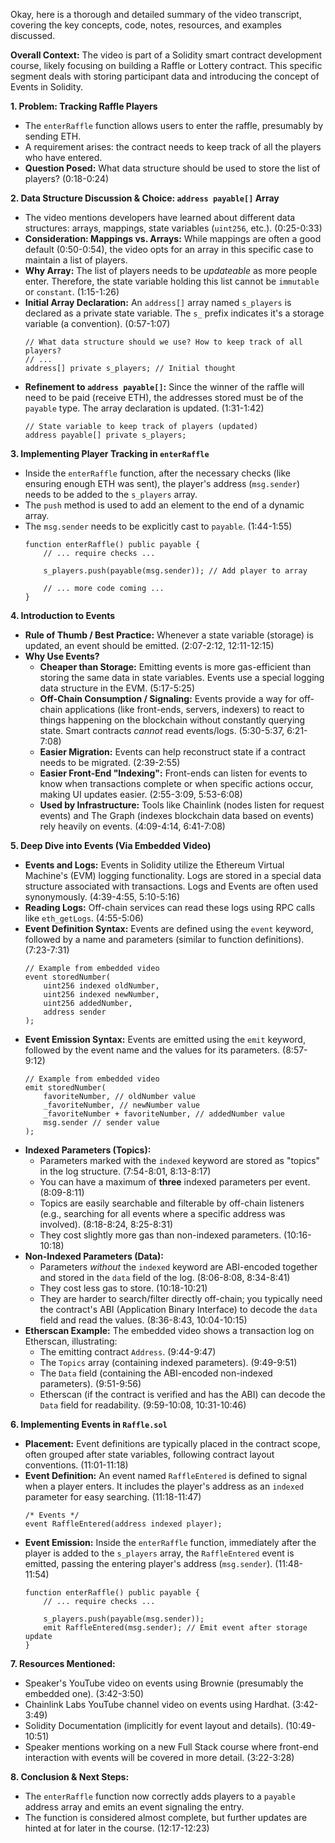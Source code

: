 Okay, here is a thorough and detailed summary of the video transcript, covering the key concepts, code, notes, resources, and examples discussed.

**Overall Context:**
The video is part of a Solidity smart contract development course, likely focusing on building a Raffle or Lottery contract. This specific segment deals with storing participant data and introducing the concept of Events in Solidity.

**1. Problem: Tracking Raffle Players**
*   The `enterRaffle` function allows users to enter the raffle, presumably by sending ETH.
*   A requirement arises: the contract needs to keep track of all the players who have entered.
*   **Question Posed:** What data structure should be used to store the list of players? (0:18-0:24)

**2. Data Structure Discussion & Choice: `address payable[]` Array**
*   The video mentions developers have learned about different data structures: arrays, mappings, state variables (`uint256`, etc.). (0:25-0:33)
*   **Consideration: Mappings vs. Arrays:** While mappings are often a good default (0:50-0:54), the video opts for an array in this specific case to maintain a list of players.
*   **Why Array:** The list of players needs to be *updateable* as more people enter. Therefore, the state variable holding this list cannot be `immutable` or `constant`. (1:15-1:26)
*   **Initial Array Declaration:** An `address[]` array named `s_players` is declared as a private state variable. The `s_` prefix indicates it's a storage variable (a convention). (0:57-1:07)
    ```solidity
    // What data structure should we use? How to keep track of all players?
    // ...
    address[] private s_players; // Initial thought
    ```
*   **Refinement to `address payable[]`:** Since the winner of the raffle will need to be paid (receive ETH), the addresses stored must be of the `payable` type. The array declaration is updated. (1:31-1:42)
    ```solidity
    // State variable to keep track of players (updated)
    address payable[] private s_players;
    ```

**3. Implementing Player Tracking in `enterRaffle`**
*   Inside the `enterRaffle` function, after the necessary checks (like ensuring enough ETH was sent), the player's address (`msg.sender`) needs to be added to the `s_players` array.
*   The `push` method is used to add an element to the end of a dynamic array.
*   The `msg.sender` needs to be explicitly cast to `payable`. (1:44-1:55)
    ```solidity
    function enterRaffle() public payable {
        // ... require checks ...

        s_players.push(payable(msg.sender)); // Add player to array

        // ... more code coming ...
    }
    ```

**4. Introduction to Events**
*   **Rule of Thumb / Best Practice:** Whenever a state variable (storage) is updated, an event should be emitted. (2:07-2:12, 12:11-12:15)
*   **Why Use Events?**
    *   **Cheaper than Storage:** Emitting events is more gas-efficient than storing the same data in state variables. Events use a special logging data structure in the EVM. (5:17-5:25)
    *   **Off-Chain Consumption / Signaling:** Events provide a way for off-chain applications (like front-ends, servers, indexers) to react to things happening on the blockchain without constantly querying state. Smart contracts *cannot* read events/logs. (5:30-5:37, 6:21-7:08)
    *   **Easier Migration:** Events can help reconstruct state if a contract needs to be migrated. (2:39-2:55)
    *   **Easier Front-End "Indexing":** Front-ends can listen for events to know when transactions complete or when specific actions occur, making UI updates easier. (2:55-3:09, 5:53-6:08)
    *   **Used by Infrastructure:** Tools like Chainlink (nodes listen for request events) and The Graph (indexes blockchain data based on events) rely heavily on events. (4:09-4:14, 6:41-7:08)

**5. Deep Dive into Events (Via Embedded Video)**
*   **Events and Logs:** Events in Solidity utilize the Ethereum Virtual Machine's (EVM) logging functionality. Logs are stored in a special data structure associated with transactions. Logs and Events are often used synonymously. (4:39-4:55, 5:10-5:16)
*   **Reading Logs:** Off-chain services can read these logs using RPC calls like `eth_getLogs`. (4:55-5:06)
*   **Event Definition Syntax:** Events are defined using the `event` keyword, followed by a name and parameters (similar to function definitions). (7:23-7:31)
    ```solidity
    // Example from embedded video
    event storedNumber(
        uint256 indexed oldNumber,
        uint256 indexed newNumber,
        uint256 addedNumber,
        address sender
    );
    ```
*   **Event Emission Syntax:** Events are emitted using the `emit` keyword, followed by the event name and the values for its parameters. (8:57-9:12)
    ```solidity
    // Example from embedded video
    emit storedNumber(
        favoriteNumber, // oldNumber value
        _favoriteNumber, // newNumber value
        _favoriteNumber + favoriteNumber, // addedNumber value
        msg.sender // sender value
    );
    ```
*   **Indexed Parameters (Topics):**
    *   Parameters marked with the `indexed` keyword are stored as "topics" in the log structure. (7:54-8:01, 8:13-8:17)
    *   You can have a maximum of **three** indexed parameters per event. (8:09-8:11)
    *   Topics are easily searchable and filterable by off-chain listeners (e.g., searching for all events where a specific address was involved). (8:18-8:24, 8:25-8:31)
    *   They cost slightly more gas than non-indexed parameters. (10:16-10:18)
*   **Non-Indexed Parameters (Data):**
    *   Parameters *without* the `indexed` keyword are ABI-encoded together and stored in the `data` field of the log. (8:06-8:08, 8:34-8:41)
    *   They cost less gas to store. (10:18-10:21)
    *   They are harder to search/filter directly off-chain; you typically need the contract's ABI (Application Binary Interface) to decode the `data` field and read the values. (8:36-8:43, 10:04-10:15)
*   **Etherscan Example:** The embedded video shows a transaction log on Etherscan, illustrating:
    *   The emitting contract `Address`. (9:44-9:47)
    *   The `Topics` array (containing indexed parameters). (9:49-9:51)
    *   The `Data` field (containing the ABI-encoded non-indexed parameters). (9:51-9:56)
    *   Etherscan (if the contract is verified and has the ABI) can decode the `Data` field for readability. (9:59-10:08, 10:31-10:46)

**6. Implementing Events in `Raffle.sol`**
*   **Placement:** Event definitions are typically placed in the contract scope, often grouped after state variables, following contract layout conventions. (11:01-11:18)
*   **Event Definition:** An event named `RaffleEntered` is defined to signal when a player enters. It includes the player's address as an `indexed` parameter for easy searching. (11:18-11:47)
    ```solidity
    /* Events */
    event RaffleEntered(address indexed player);
    ```
*   **Event Emission:** Inside the `enterRaffle` function, immediately after the player is added to the `s_players` array, the `RaffleEntered` event is emitted, passing the entering player's address (`msg.sender`). (11:48-11:54)
    ```solidity
    function enterRaffle() public payable {
        // ... require checks ...

        s_players.push(payable(msg.sender));
        emit RaffleEntered(msg.sender); // Emit event after storage update
    }
    ```

**7. Resources Mentioned:**
*   Speaker's YouTube video on events using Brownie (presumably the embedded one). (3:42-3:50)
*   Chainlink Labs YouTube channel video on events using Hardhat. (3:42-3:49)
*   Solidity Documentation (implicitly for event layout and details). (10:49-10:51)
*   Speaker mentions working on a new Full Stack course where front-end interaction with events will be covered in more detail. (3:22-3:28)

**8. Conclusion & Next Steps:**
*   The `enterRaffle` function now correctly adds players to a `payable` address array and emits an event signaling the entry.
*   The function is considered almost complete, but further updates are hinted at for later in the course. (12:17-12:23)